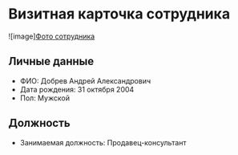 # Визитная карточка сотрудника

![image][Фото сотрудника](https://www.factroom.ru/wp-content/uploads/2017/12/Depositphotos_167725954_l-2015-730x411.jpg)

## Личные данные
- ФИО: Добрев Андрей Александрович  
- Дата рождения: 31 октября 2004  
- Пол: Мужской  

## Должность
- Занимаемая должность: Продавец-консультант  

